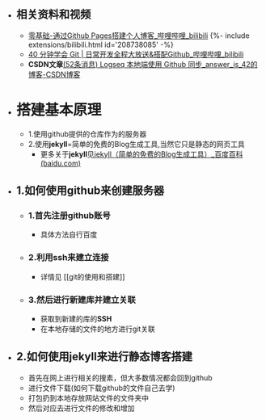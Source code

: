- ## 相关资料和视频
	- [零基础-通过Github Pages搭建个人博客_哔哩哔哩_bilibili](https://www.bilibili.com/video/BV1Xh411b7wh?p=4&spm_id_from=333.1007.top_right_bar_window_history.content.click)
  {%- include extensions/bilibili.html id='208738085' -%}
	- [40 分钟学会 Git | 日常开发全程大放送&搭配Github_哔哩哔哩_bilibili](https://www.bilibili.com/video/BV1db4y1d79C?spm_id_from=333.1007.top_right_bar_window_history.content.click)
	- **CSDN文章**[(52条消息) Logseq 本地端使用 Github 同步_answer_is_42的博客-CSDN博客](https://blog.csdn.net/answer_is_42/article/details/121524714)
- # 搭建基本原理
	- 1.使用github提供的仓库作为的服务器
	- 2.使用**jekyll**=简单的免费的Blog生成工具,当然它只是静态的网页工具
		- 更多关于**jekyll**见[jekyll（简单的免费的Blog生成工具）_百度百科 (baidu.com)](https://baike.baidu.com/item/jekyll/1164861?fr=aladdin)
- ## 1.如何使用github来创建服务器
	- ### 1.首先注册github账号
		- 具体方法自行百度
	- ### 2.利用ssh来建立连接
		- 详情见 [[git的使用和搭建]]
	- ### 3.然后进行新建库并建立关联
		- 获取到新建的库的**SSH**
		- 在本地存储的文件的地方进行git关联
- ## 2.如何使用jekyll来进行静态博客搭建
	- 首先在网上进行相关的搜素，但大多数情况都会回到github
	- 进行文件下载(如何下载github的文件自己去学)
	- 打包扔到本地存放网站文件的文件夹中
	- 然后对应去进行文件的修改和增加

